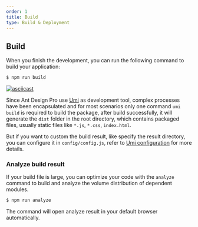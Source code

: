 ```yaml
---
order: 1
title: Build
type: Build & Deployment
---
```


## Build

When you finish the development, you can run the following command to build your application:

```bash
$ npm run build
```

[![asciicast](https://asciinema.org/a/198144.png)](https://asciinema.org/a/198144)

Since Ant Design Pro use [Umi](https://umijs.org/) as development tool, complex processes have been encapsulated and for most scenarios only one command `umi build` is required to build the package, after build successfully, it will generate the `dist` folder in the root directory, which contains packaged files, usually static files like `*.js`, `*.css`, `index.html`.

But if you want to custom the build result, like specify the result directory, you can configure it in `config/config.js`, refer to [Umi configuration](https://umijs.org/guide/config.html) for more details.

### Analyze build result

If your build file is large, you can optimize your code with the `analyze` command to build and analyze the volume distribution of dependent modules.

```bash
$ npm run analyze
```

The command will open analyze result in your default browser automatically.
